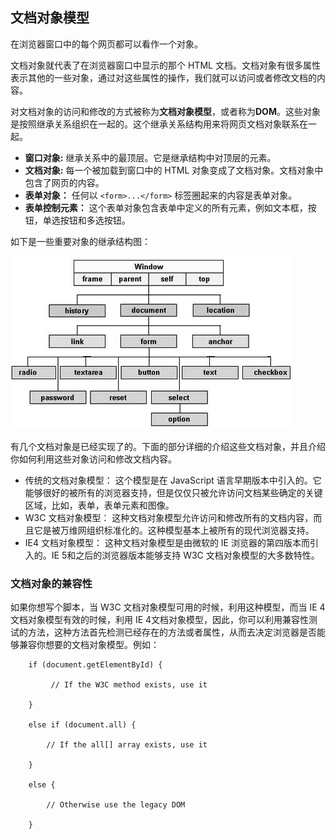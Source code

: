 ## 文档对象模型

在浏览器窗口中的每个网页都可以看作一个对象。

文档对象就代表了在浏览器窗口中显示的那个 HTML 文档。文档对象有很多属性表示其他的一些对象，通过对这些属性的操作，我们就可以访问或者修改文档的内容。

对文档对象的访问和修改的方式被称为**文档对象模型**，或者称为**DOM**。这些对象是按照继承关系组织在一起的。这个继承关系结构用来将网页文档对象联系在一起。

- **窗口对象:** 继承关系中的最顶层。它是继承结构中对顶层的元素。
- **文档对象:** 每一个被加载到窗口中的 HTML 对象变成了文档对象。文档对象中包含了网页的内容。
- **表单对象：** 任何以 `<form>...</form>` 标签圈起来的内容是表单对象。
- **表单控制元素：** 这个表单对象包含表单中定义的所有元素，例如文本框，按钮，单选按钮和多选按钮。

如下是一些重要对象的继承结构图：

![](./images/html-dom.jpg)

有几个文档对象是已经实现了的。下面的部分详细的介绍这些文档对象，并且介绍你如何利用这些对象访问和修改文档内容。

- 传统的文档对象模型： 这个模型是在 JavaScript 语言早期版本中引入的。它能够很好的被所有的浏览器支持，但是仅仅只被允许访问文档某些确定的关键区域，比如，表单，表单元素和图像。
- W3C 文档对象模型： 这种文档对象模型允许访问和修改所有的文档内容，而且它是被万维网组织标准化的。这种模型基本上被所有的现代浏览器支持。
- IE4 文档对象模型： 这种文档对象模型是由微软的 IE 浏览器的第四版本而引入的。IE 5和之后的浏览器版本能够支持 W3C 文档对象模型的大多数特性。


### 文档对象的兼容性

如果你想写个脚本，当 W3C 文档对象模型可用的时候，利用这种模型，而当 IE 4文档对象模型有效的时候，利用 IE 4文档对象模型，因此，你可以利用兼容性测试的方法，这种方法首先检测已经存在的方法或者属性，从而去决定浏览器是否能够兼容你想要的文档对象模型。例如：

```
	if (document.getElementById) {

		 // If the W3C method exists, use it

	}

	else if (document.all) {

		// If the all[] array exists, use it

	}

	else {

		// Otherwise use the legacy DOM

	}
```
